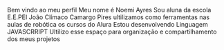 Bem vindo ao meu perfil
Meu nome é Noemi Ayres 
Sou aluna da escola E.E.PEI João Clímaco Camargo Pires 
ultilizamos como ferramentas nas aulas de robótica os cursos do Alura 
Estou desenvolvendo Linguagem JAVASCRRIPT 
Ultilizo esse espaço para organização e compartilhamento dos meus projetos 

